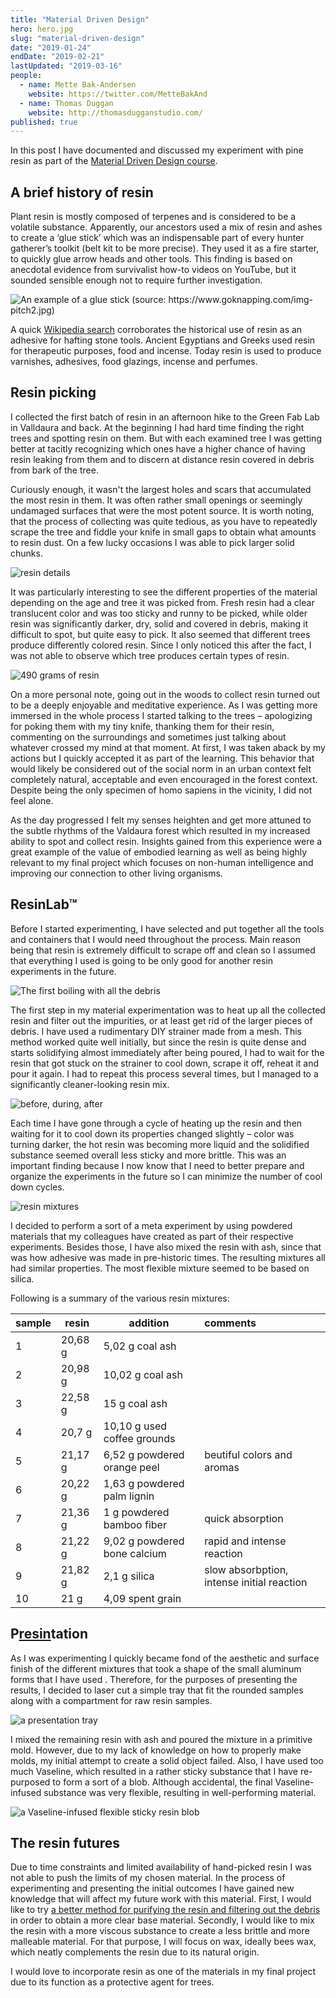 ```yaml
---
title: "Material Driven Design"
hero: hero.jpg
slug: "material-driven-design"
date: "2019-01-24"
endDate: "2019-02-21"
lastUpdated: "2019-03-16"
people:
  - name: Mette Bak-Andersen
    website: https://twitter.com/MetteBakAnd
  - name: Thomas Duggan
    website: http://thomasdugganstudio.com/
published: true
---
```




In this post I have documented and discussed my experiment with pine resin as part of the [Material Driven Design course](https://mdef.gitlab.io/landing/seminar2/03-Material%20Driven%20Design.html).

## A brief history of resin

Plant resin is mostly composed of terpenes and is considered to be a volatile substance. Apparently, our ancestors used a mix of resin and ashes to create a ‘glue stick’ which was an indispensable part of every hunter gatherer’s toolkit (belt kit to be more precise). They used it as a fire starter, to quickly glue arrow heads and other tools. This finding is based on anecdotal evidence from survivalist how-to videos on YouTube, but it sounded sensible enough not to require further investigation.

![](glue-stick.jpg "An example of a glue stick (source: https://www.goknapping.com/img-pitch2.jpg)")



A quick [Wikipedia search](https://www.wikiwand.com/en/Resin) corroborates the historical use of resin as an adhesive for hafting stone tools. Ancient Egyptians and Greeks used resin for therapeutic purposes, food and incense. Today resin is used to produce varnishes, adhesives, food glazings, incense and perfumes.



## Resin picking

I collected the first batch of resin in an afternoon hike to the Green Fab Lab in Valldaura and back. At the beginning I had hard time finding the right trees and spotting resin on them. But with each examined tree I was getting better at tacitly recognizing which ones have a higher chance of having resin leaking from them and to discern at distance resin covered in debris from bark of the tree.

Curiously enough, it wasn't the largest holes and scars that accumulated the most resin in them. It was often rather small openings or seemingly undamaged surfaces that were the most potent source. It is worth noting, that the process of collecting was quite tedious, as you have to repeatedly scrape the tree and fiddle your knife in small gaps to obtain what amounts to resin dust. On a few lucky occasions I was able to pick larger solid chunks.

![](resin-details.jpeg "resin details")

It was particularly interesting to see the different properties of the material depending on the age and tree it was picked from. Fresh resin had a clear translucent color and was too sticky and runny to be picked, while older resin was significantly darker, dry, solid and covered in debris, making it difficult to spot, but quite easy to pick. It also seemed that different trees produce differently colored resin. Since I only noticed this after the fact, I was not able to observe which tree produces certain types of resin.

![](collected-resin.jpeg "490 grams of resin")

On a more personal note, going out in the woods to collect resin turned out to be a deeply enjoyable and meditative experience. As I was getting more immersed in the whole process I started talking to the trees – apologizing for poking them with my tiny knife, thanking them for their resin, commenting on the surroundings and sometimes just talking about whatever crossed my mind at that moment. At first, I was taken aback by my actions but I quickly accepted it as part of the learning. This behavior that would likely be considered out of the social norm in an urban context felt completely natural, acceptable and even encouraged in the forest context. Despite being the only specimen of homo sapiens in the vicinity, I did not feel alone.

As the day progressed I felt my senses heighten and get more attuned to the subtle rhythms of the Valdaura forest which resulted in my increased ability to spot and collect resin. Insights gained from this experience were a great example of the value of embodied learning as well as being highly relevant to my final project which focuses on non-human intelligence and improving our connection to other living organisms.



## ResinLab™

Before I started experimenting, I have selected and put together all the tools and containers that I would need throughout the process. Main reason being that resin is extremely difficult to scrape off and clean so I assumed that everything I used is going to be only good for another resin experiments in the future.

![The first boiling with all the debris](resin-boiling.gif "The first boiling with all the debris")

The first step in my material experimentation was to heat up all the collected resin and filter out the impurities, or at least get rid of the larger pieces of debris. I have used a rudimentary DIY strainer made from a mesh. This method worked quite well initially, but since the resin is quite dense and starts solidifying almost immediately after being poured, I had to wait for the resin that got stuck on the strainer to cool down, scrape it off, reheat it and pour it again. I had to repeat this process several times, but I managed to a significantly cleaner-looking resin mix.

![](resin-filtering.jpeg "before, during, after")

Each time I have gone through a cycle of heating up the resin and then waiting for it to cool down its properties changed slightly – color was turning darker, the hot resin was becoming more liquid and the solidified substance seemed overall less sticky and more brittle. This was an important finding because I now know that I need to better prepare and organize the experiments in the future so I can minimize the number of cool down cycles.

![](resin-mixtures.jpeg "resin mixtures")

I decided to perform a sort of a meta experiment by using powdered materials that my colleagues have created as part of their respective experiments. Besides those, I have also mixed the resin with ash, since that was how adhesive was made in pre-historic times. The resulting mixtures all had similar properties. The most flexible mixture seemed to be based on silica.

Following is a summary of the various resin mixtures:

| sample | resin   | addition                     | comments                                   |
| :----- | ------- | ---------------------------- | :----------------------------------------- |
| 1      | 20,68 g | 5,02 g coal ash              |                                            |
| 2      | 20,98 g | 10,02 g coal ash             |                                            |
| 3      | 22,58 g | 15 g coal ash                |                                            |
| 4      | 20,7 g  | 10,10 g used coffee grounds  |                                            |
| 5      | 21,17 g | 6,52 g powdered orange peel  | beutiful colors and aromas                 |
| 6      | 20,22 g | 1,63 g  powdered palm lignin |                                            |
| 7      | 21,36 g | 1 g powdered bamboo fiber    | quick absorption                           |
| 8      | 21,22 g | 9,02 g powdered bone calcium | rapid and intense reaction                 |
| 9      | 21,82 g | 2,1 g silica                 | slow absorbption, intense initial reaction |
| 10     | 21 g    | 4,09 spent grain             |                                            |



## P<u>resin</u>tation

As I was experimenting I quickly became fond of the aesthetic and surface finish of the different mixtures that took a shape of the small aluminum forms that I have used . Therefore, for the purposes of presenting the results, I decided to laser cut a simple tray that fit the rounded samples along with a compartment for raw resin samples.

![](final-presentation.jpg "a presentation tray")

I mixed the remaining resin with ash and poured the mixture in a primitive mold. However, due to my lack of knowledge on how to properly make molds, my initial attempt to create a solid object failed. Also, I have used too much Vaseline, which resulted in a rather sticky substance that I have re-purposed to form a sort of a blob. Although accidental, the final Vaseline-infused substance was very flexible, resulting in well-performing material.

![](resin-blob.jpg "a Vaseline-infused flexible sticky resin blob")





## The resin futures

Due to time constraints and limited availability of hand-picked resin I was not able to push the limits of my chosen material. In the process of experimenting and presenting the initial outcomes I have gained new knowledge that will affect my future work with this material. First, I would like to try [a better method for purifying the resin and filtering out the debris](https://www.instructables.com/id/How-to-resinate-clean-tree-resin/) in order to obtain a more clear base material. Secondly, I would like to mix the resin with a more viscous substance to create a less brittle and more malleable material. For that purpose, I will focus on wax, ideally bees wax, which neatly complements the resin due to its natural origin.

I would love to incorporate resin as one of the materials in my final project due to its function as a protective agent for trees.